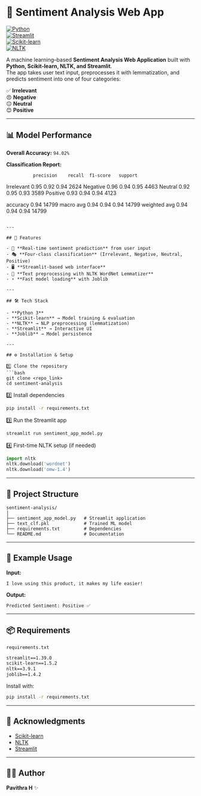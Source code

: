 # 🌟 Sentiment Analysis Web App  

[![Python](https://img.shields.io/badge/Python-3.9%2B-blue)](https://www.python.org/)  
[![Streamlit](https://img.shields.io/badge/Framework-Streamlit-FF4B4B)](https://streamlit.io/)  
[![Scikit-learn](https://img.shields.io/badge/ML-ScikitLearn-F7931E)](https://scikit-learn.org/)  
[![NLTK](https://img.shields.io/badge/NLP-NLTK-00A86B)](https://www.nltk.org/)  

A machine learning–based **Sentiment Analysis Web Application** built with **Python, Scikit-learn, NLTK, and Streamlit**.  
The app takes user text input, preprocesses it with lemmatization, and predicts sentiment into one of four categories:  

✅ **Irrelevant**  
😠 **Negative**  
😐 **Neutral**  
😊 **Positive**  

---

## 📊 Model Performance  

**Overall Accuracy:** `94.02%`  

**Classification Report:**



```
          precision    recall  f1-score   support
```

Irrelevant       0.95      0.92      0.94      2624
Negative         0.96      0.94      0.95      4463
Neutral          0.92      0.95      0.93      3589
Positive         0.93      0.94      0.94      4123

accuracy                             0.94     14799
macro avg        0.94      0.94      0.94     14799
weighted avg     0.94      0.94      0.94     14799

````

---

## 🚀 Features  

- 🔮 **Real-time sentiment prediction** from user input  
- 🎭 **Four-class classification** (Irrelevant, Negative, Neutral, Positive)  
- 🖥️ **Streamlit-based web interface**  
- 🧹 **Text preprocessing with NLTK WordNet Lemmatizer**  
- ⚡ **Fast model loading** with Joblib  

---

## 🛠️ Tech Stack  

- **Python 3**  
- **Scikit-learn** → Model training & evaluation  
- **NLTK** → NLP preprocessing (lemmatization)  
- **Streamlit** → Interactive UI  
- **Joblib** → Model persistence  

---

## ⚙️ Installation & Setup  

1️⃣ Clone the repository  
```bash
git clone <repo_link>
cd sentiment-analysis
````

2️⃣ Install dependencies

```bash
pip install -r requirements.txt
```

3️⃣ Run the Streamlit app

```bash
streamlit run sentiment_app_model.py
```

4️⃣ First-time NLTK setup (if needed)

```python
import nltk
nltk.download('wordnet')
nltk.download('omw-1.4')
```

---

## 📂 Project Structure

```
sentiment-analysis/
│
├── sentiment_app_model.py   # Streamlit application
├── text_clf.pkl             # Trained ML model
├── requirements.txt         # Dependencies
└── README.md                # Documentation
```

---

## 🎯 Example Usage

**Input:**

```
I love using this product, it makes my life easier!
```

**Output:**

```
Predicted Sentiment: Positive ✅
```

---

## 📦 Requirements

`requirements.txt`

```txt
streamlit==1.39.0
scikit-learn==1.5.2
nltk==3.9.1
joblib==1.4.2
```

Install with:

```bash
pip install -r requirements.txt
```

---

## 🙌 Acknowledgments

* [Scikit-learn](https://scikit-learn.org/stable/)
* [NLTK](https://www.nltk.org/)
* [Streamlit](https://streamlit.io/)

---

## 👩‍💻 Author

**Pavithra H** ✨

